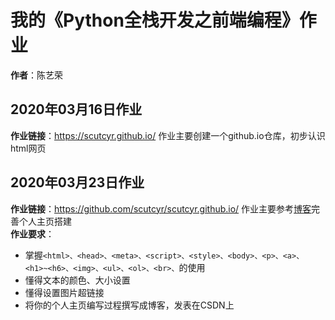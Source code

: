 # 我的《Python全栈开发之前端编程》作业
**作者**：陈艺荣

## 2020年03月16日作业
**作业链接**：https://scutcyr.github.io/
作业主要创建一个github.io仓库，初步认识html网页

## 2020年03月23日作业
**作业链接**：https://github.com/scutcyr/scutcyr.github.io/
作业主要参考[博客](https://blog.csdn.net/m0_37201243/article/details/104851098)完善个人主页搭建     
**作业要求**：
* 掌握```<html>、<head>、<meta>、<script>、<style>、<body>、<p>、<a>、<h1>~<h6>、<img>、<ul>、<ol>、<br>、```的使用
* 懂得文本的颜色、大小设置
* 懂得设置图片超链接
* 将你的个人主页编写过程撰写成博客，发表在CSDN上
